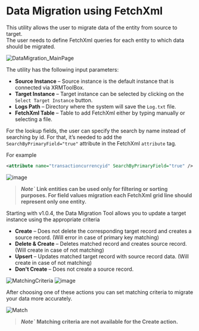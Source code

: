 # Data Migration using FetchXml

This utility allows the user to migrate data of the entity from source to target. \
The user needs to define FetchXml queries for each entity to which data should be migrated.   

![DataMigration_MainPage](https://github.com/BeverCRM/XrmToolBox-DataMigrationUsingFetchXml/assets/81231604/8376109d-d0e2-4da8-923d-9995fc2721a2)

The utility has the following input parameters: 

- **Source Instance** – Source instance is the default instance that is connected via XRMToolBox. 
- **Target Instance** – Target instance can be selected by clicking on the `Select Target Instance` button. 
- **Logs Path** – Directory where the system will save the `Log.txt` file. 
- **FetchXml Table** – Table to add FetchXml either by typing manually or selecting a file. 

For the lookup fields, the user can specify the search by name instead of searching by id. For that, it’s needed to add the `SearchByPrimaryField="true"` attribute in the FetchXml `attribute` tag. 

For example
```xml
<attribute name="transactioncurrencyid" SearchByPrimaryField="true" />
```
![image](https://github.com/BeverCRM/XrmToolBox-DataMigrationUsingFetchXml/assets/81231604/d544a030-8423-4420-93c6-4e85e31bff49)

> ***Note`*** **Link entities can be used only for filtering or sorting purposes. For field values migration each FetchXml grid line should represent only one entity.** 

Starting with v1.0.4, the Data Migration Tool allows you to update a target instance using the appropriate criteria

- **Create** – Does not delete the corresponding target record and creates a source record. (Will error in case of primary key matching)
- **Delete & Create** – Deletes matched record and creates source record. (Will create in case of not matching)
- **Upsert** – Updates matched target record with source record data. (Will create in case of not matching)
- **Don't Create** – Does not create a source record.

![MatchingCriteria](https://github.com/BeverCRM/XrmToolBox-DataMigrationUsingFetchXml/assets/81231604/ae276a7a-eade-4062-97ff-c1b6fd2191c1)
![image](https://github.com/BeverCRM/XrmToolBox-DataMigrationUsingFetchXml/assets/81231604/d0039c39-0b51-4339-8a14-8c01c656f341)

After choosing one of these actions you can set matching criteria to migrate your data more accurately.

![Match](https://github.com/BeverCRM/XrmToolBox-DataMigrationUsingFetchXml/assets/81231604/ef6ff7c5-bd9e-44a1-92c4-d26f40438d0f)

> ***Note`*** **Matching criteria are not available for the Create action.** 
